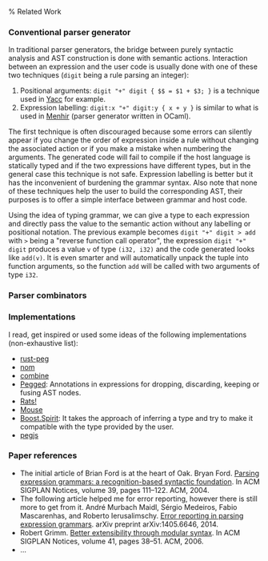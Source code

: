 % Related Work

### Conventional parser generator

In traditional parser generators, the bridge between purely syntactic analysis and AST construction is done with semantic actions. Interaction between an expression and the user code is usually done with one of these two techniques (`digit` being a rule parsing an integer):

1. Positional arguments: `digit "+" digit { $$ = $1 + $3; }` is a technique used in [Yacc](http://dinosaur.compilertools.net/yacc/) for example.
2. Expression labelling: `digit:x "+" digit:y { x + y }` is similar to what is used in [Menhir](http://gallium.inria.fr/~fpottier/menhir/) (parser generator written in OCaml).

The first technique is often discouraged because some errors can silently appear if you change the order of expression inside a rule without changing the associated action or if you make a mistake when numbering the arguments. The generated code will fail to compile if the host language is statically typed and if the two expressions have different types, but in the general case this technique is not safe. Expression labelling is better but it has the inconvenient of burdening the grammar syntax. Also note that none of these techniques help the user to build the corresponding AST, their purposes is to offer a simple interface between grammar and host code.

Using the idea of typing grammar, we can give a type to each expression and directly pass the value to the semantic action without any labelling or positional notation. The previous example becomes `digit "+" digit > add` with `>` being a "reverse function call operator", the expression `digit "+" digit` produces a value `v` of type `(i32, i32)` and the code generated looks like `add(v)`. It is even smarter and will automatically unpack the tuple into function arguments, so the function `add` will be called with two arguments of type `i32`.

### Parser combinators

### Implementations

I read, get inspired or used some ideas of the following implementations (non-exhaustive list):

* [rust-peg](https://github.com/kevinmehall/rust-peg)
* [nom](https://github.com/Geal/nom)
* [combine](https://github.com/Marwes/combine)
* [Pegged](https://github.com/PhilippeSigaud/Pegged): Annotations in expressions for dropping, discarding, keeping or fusing AST nodes.
* [Rats!](https://cs.nyu.edu/rgrimm/xtc/rats-intro.html)
* [Mouse](http://www.romanredz.se/freesoft.htm)
* [Boost.Spirit](http://www.boost.org/doc/libs/1_59_0/libs/spirit/doc/html/index.html): It takes the approach of inferring a type and try to make it compatible with the type provided by the user.
* [pegjs](http://pegjs.org/)


### Paper references

* The initial article of Brian Ford is at the heart of Oak. Bryan Ford. [Parsing expression grammars: a recognition-based syntactic foundation](http://www.bford.info/pub/lang/peg.pdf). In ACM SIGPLAN Notices, volume 39, pages 111–122. ACM, 2004.
* The following article helped me for error reporting, however there is still more to get from it. André Murbach Maidl, Sérgio Medeiros, Fabio Mascarenhas, and Roberto Ierusalimschy. [Error reporting in parsing expression grammars](http://arxiv.org/abs/1405.6646). arXiv preprint arXiv:1405.6646, 2014.
* Robert Grimm. [Better extensibility through modular syntax](http://cs.nyu.edu/rgrimm/papers/pldi06.pdf). In ACM SIGPLAN Notices, volume 41, pages 38–51. ACM, 2006.
* ...
